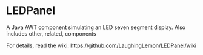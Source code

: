 LEDPanel
========

A Java AWT component simulating an LED seven segment display. Also includes other, related, components

For details, read the wiki: https://github.com/LaughingLemon/LEDPanel/wiki

